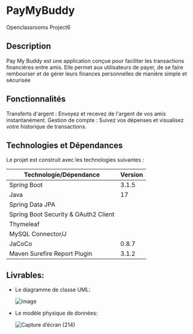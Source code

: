 # PayMyBuddy
Openclassrooms Project6

## Description

Pay My Buddy est une application conçue pour faciliter les transactions financières entre amis. Elle permet aux utilisateurs de payer, de se faire rembourser et de gérer leurs finances personnelles de manière simple et sécurisée

## Fonctionnalités

Transferts d'argent : Envoyez et recevez de l'argent de vos amis instantanément.
Gestion de compte : Suivez vos dépenses et visualisez votre historique de transactions.

## Technologies et Dépendances

Le projet est construit avec les technologies suivantes :

| Technologie/Dépendance              | Version       |
| ----------------------------------- | ------------- |
| Spring Boot                         | 3.1.5         |
| Java                                | 17            |
| Spring Data JPA                     |               |
| Spring Boot Security & OAuth2 Client|               |
| Thymeleaf                           |               |
| MySQL Connector/J                   |               |
| JaCoCo                              | 0.8.7         |
| Maven Surefire Report Plugin        | 3.1.2         |


## Livrables:
- Le diagramme de classe UML:   

  ![image](https://github.com/DAVID-EL-CHAAR/New-Project-5/assets/80713536/5a101b38-abf5-4c52-9439-963eddf90dc7)

  
- Le modèle physique de données:   

  ![Capture d’écran (214)](https://github.com/DAVID-EL-CHAAR/New-Project-5/assets/80713536/75631255-f42b-40d4-88cc-4f7c54d24abf)




